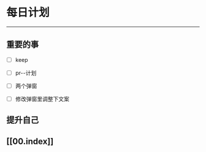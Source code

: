 
# 每日计划
---
## 重要的事

- [ ]    keep
- [ ]   pr--计划
- [ ]  两个弹窗
- [ ] 修改弹窗里调整下文案



## 提升自己

  



## [[00.index]]










